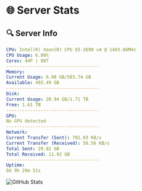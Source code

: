 # 🌐 Server Stats
## 🔍 Server Info
```yaml
CPU: Intel(R) Xeon(R) CPU E5-2699 v4 @ 1403.06MHz
CPU Usage: 6.80%
Cores: 44P | 88T
-----------------------------------
Memory:
Current Usage: 6.98 GB/503.74 GB
Available: 493.49 GB
-----------------------------------
Disk:
Current Usage: 20.94 GB/1.71 TB
Free: 1.61 TB
-----------------------------------
GPU:
No GPU detected
-----------------------------------
Network:
Current Transfer (Sent): 701.93 KB/s
Current Transfer (Received): 58.56 KB/s
Total Sent: 29.82 GB
Total Received: 11.92 GB
-----------------------------------
Uptime:
0d 9h 29m 51s
```
![GitHub Stats](https://img.shields.io/badge/Updated-2025-04-20_02:38:39-blue)